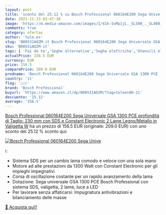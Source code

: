 ```yaml
---
layout: post
title: 'sconto del 25.12 % su Bosch Professional 060164E200 Sega Unive  '
date: 2021-11-23 03:47:38
image: 'https://m.media-amazon.com/images/I/41k-SxMp1jL._SL500_._SL400_.jpg'
comments: true
category: ofertas
author: 'tole.es'
slug: 'B00531AOZM-it Bosch Professional 060164E200 Sega Universale GSA 1300 PCE...'
sku: 'B00531AOZM-it'
tags: [ 'Fai da te','Seghe alternative','Seghe elettriche','Utensili elettrici','Utensili elettrici e a mano','bosch professional', ]
actualPrice: 156.5 EUR
currency: EUR
price: 156.5
comparePrice: 209.0 EUR
prodname: 'Bosch Professional 060164E200 Sega Universale GSA 1300 PCE  profondità di Taglio: 230 mm  con SDS e Constant Electronic  2 Lame  Legno/Metallo   in Valigetta  W'
country: 'it'
flag: '🇮🇹'
brand: 'Bosch Professional'
buyurl: 'https://www.amazon.it/dp/B00531AOZM/?tag=tolees00-21'
descuento: '25.12'
average: '156.5'
---
```


[Bosch Professional 060164E200 Sega Universale GSA 1300 PCE  profondità di Taglio: 230 mm  con SDS e Constant Electronic  2 Lame  Legno/Metallo   in Valigetta  W](https://www.amazon.it/dp/B00531AOZM/?tag=tolees00-21) ha un prezzo di 156.5 EUR (originale: 209.0 EUR) con uno sconto del 25.12 % sconto qui:

[![Bosch Professional 060164E200 Sega Unive](https://m.media-amazon.com/images/I/41k-SxMp1jL._SL500_._SL400_.jpg)](https://www.amazon.it/dp/B00531AOZM/?tag=tolees00-21)

ℹ️:

- Sistema SDS per un cambio lama comodo e veloce con una sola mano
- Motore ad alte prestazioni da 1300 Watt con Constant Electronic per gli impieghi impegnativi
- Corsa di oscillazione costante per un rapido avanzamento della lama
- Dotazione: Sega universale GSA 1300 PCE Bosch Professional con sistema SDS, valigetta, 2 lame, luce a LED
- Per lavorare senza affaticarsi: Impugnatura antivibrazioni e bilanciamento delle masse

[🛒 Acquista qui!!](https://www.amazon.it/dp/B00531AOZM/?tag=tolees00-21)
